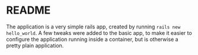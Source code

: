 # README

The application is a very simple rails app, created by running
`rails new hello_world`. A few tweaks were added to the basic app, to make
it easier to configure the application running inside a container, but is
otherwise a pretty plain application.
